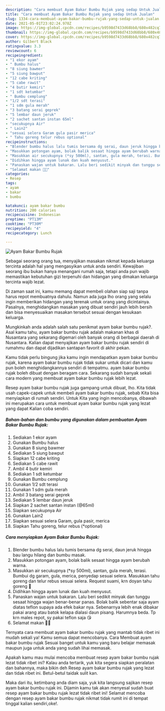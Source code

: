 ```yaml
---
description: "Cara membuat Ayam Bakar Bumbu Rujak yang sedap Untuk Jualan"
title: "Cara membuat Ayam Bakar Bumbu Rujak yang sedap Untuk Jualan"
slug: 1334-cara-membuat-ayam-bakar-bumbu-rujak-yang-sedap-untuk-jualan
date: 2021-05-01T23:02:24.978Z
image: https://img-global.cpcdn.com/recipes/b9598d7433d68bb8/680x482cq70/ayam-bakar-bumbu-rujak-foto-resep-utama.jpg
thumbnail: https://img-global.cpcdn.com/recipes/b9598d7433d68bb8/680x482cq70/ayam-bakar-bumbu-rujak-foto-resep-utama.jpg
cover: https://img-global.cpcdn.com/recipes/b9598d7433d68bb8/680x482cq70/ayam-bakar-bumbu-rujak-foto-resep-utama.jpg
author: Gilbert Black
ratingvalue: 3.3
reviewcount: 6
recipeingredient:
- "1 ekor ayam"
- " Bumbu halus"
- "8 siung bawmer"
- "5 siung bawput"
- "12 cabe kriting"
- "5 cabe rawit"
- "4 butir kemiri"
- "1 sdt ketumbar"
- " Bumbu cemplung"
- "1/2 sdt terasi"
- "1 sdm gula merah"
- "3 batang serai geprek"
- "5 lembar daun jeruk"
- "2 sachet santan instan 65ml"
- "secukupnya Air"
- " Lain2"
- "sesuai selera Garam gula pasir merica"
- " Tahu goreng telur rebus optional"
recipeinstructions:
- "Blender bumbu halus lalu tumis bersama dg serai, daun jeruk hingga bau langu hilang dan bumbu masak."
- "Masukkan potongan ayam, bolak balik sesaat hingga ayam berubah warna."
- "Masukkan air secukupnya (*sy 500ml), santan, gula merah, terasi. Bumbui dg garam, gula, merica, penyedap sesuai selera. Masukkan tahu goreng dan telur rebus sesuai selera. Request suami, krn doyan tahu goreng 🤭"
- "Didihkan hingga ayam lunak dan kuah menyusut."
- "Panaskan wajan untuk bakaran. Lalu beri sedikit minyak dan tunggu sesaat hingga wajan benar-benar panas. Bolak balik sebentar saja ayam diatas teflon supaya ada efek bakar nya. Sebenarnya lebih enak dibakar pakai arang atau batok kelapa dialasi daun pisang. Harumnya beda. Tp krn males repot, sy pakai teflon saja 😘"
- "Selamat makan 🍚🍗"
categories:
- Resep
tags:
- ayam
- bakar
- bumbu

katakunci: ayam bakar bumbu 
nutrition: 200 calories
recipecuisine: Indonesian
preptime: "PT13M"
cooktime: "PT30M"
recipeyield: "4"
recipecategory: Lunch

---
```



![Ayam Bakar Bumbu Rujak](https://img-global.cpcdn.com/recipes/b9598d7433d68bb8/680x482cq70/ayam-bakar-bumbu-rujak-foto-resep-utama.jpg)

Sebagai seorang orang tua, menyajikan masakan nikmat kepada keluarga tercinta adalah hal yang mengasyikan untuk anda sendiri. Kewajiban seorang ibu bukan hanya menangani rumah saja, tetapi anda pun wajib memastikan kebutuhan gizi terpenuhi dan hidangan yang dimakan keluarga tercinta wajib lezat.

Di zaman  saat ini, kamu memang dapat membeli olahan siap saji tanpa harus repot membuatnya dahulu. Namun ada juga lho orang yang selalu ingin memberikan hidangan yang terenak untuk orang yang dicintainya. Pasalnya, menghidangkan masakan yang dibuat sendiri jauh lebih bersih dan bisa menyesuaikan masakan tersebut sesuai dengan kesukaan keluarga. 



Mungkinkah anda adalah salah satu penikmat ayam bakar bumbu rujak?. Asal kamu tahu, ayam bakar bumbu rujak adalah makanan khas di Nusantara yang sekarang digemari oleh banyak orang di berbagai daerah di Nusantara. Kalian dapat menyajikan ayam bakar bumbu rujak sendiri di rumahmu dan dapat dijadikan santapan favorit di akhir pekan.

Kamu tidak perlu bingung jika kamu ingin mendapatkan ayam bakar bumbu rujak, karena ayam bakar bumbu rujak tidak sukar untuk dicari dan kamu pun boleh menghidangkannya sendiri di tempatmu. ayam bakar bumbu rujak boleh dibuat dengan beragam cara. Sekarang sudah banyak sekali cara modern yang membuat ayam bakar bumbu rujak lebih lezat.

Resep ayam bakar bumbu rujak juga gampang untuk dibuat, lho. Kita tidak usah capek-capek untuk membeli ayam bakar bumbu rujak, sebab Kita bisa menyiapkan di rumah sendiri. Untuk Kita yang ingin mencobanya, dibawah ini merupakan cara untuk membuat ayam bakar bumbu rujak yang lezat yang dapat Kalian coba sendiri.

<!--inarticleads1-->

##### Bahan-bahan dan bumbu yang digunakan dalam pembuatan Ayam Bakar Bumbu Rujak:

1. Sediakan 1 ekor ayam
1. Gunakan  Bumbu halus
1. Gunakan 8 siung bawmer
1. Sediakan 5 siung bawput
1. Siapkan 12 cabe kriting
1. Sediakan 5 cabe rawit
1. Ambil 4 butir kemiri
1. Sediakan 1 sdt ketumbar
1. Gunakan  Bumbu cemplung
1. Gunakan 1/2 sdt terasi
1. Gunakan 1 sdm gula merah
1. Ambil 3 batang serai geprek
1. Sediakan 5 lembar daun jeruk
1. Siapkan 2 sachet santan instan (@65ml)
1. Siapkan secukupnya Air
1. Gunakan  Lain2
1. Siapkan sesuai selera Garam, gula pasir, merica
1. Siapkan  Tahu goreng, telur rebus (*optional)




<!--inarticleads2-->

##### Cara menyiapkan Ayam Bakar Bumbu Rujak:

1. Blender bumbu halus lalu tumis bersama dg serai, daun jeruk hingga bau langu hilang dan bumbu masak.
1. Masukkan potongan ayam, bolak balik sesaat hingga ayam berubah warna.
1. Masukkan air secukupnya (*sy 500ml), santan, gula merah, terasi. Bumbui dg garam, gula, merica, penyedap sesuai selera. Masukkan tahu goreng dan telur rebus sesuai selera. Request suami, krn doyan tahu goreng 🤭
1. Didihkan hingga ayam lunak dan kuah menyusut.
1. Panaskan wajan untuk bakaran. Lalu beri sedikit minyak dan tunggu sesaat hingga wajan benar-benar panas. Bolak balik sebentar saja ayam diatas teflon supaya ada efek bakar nya. Sebenarnya lebih enak dibakar pakai arang atau batok kelapa dialasi daun pisang. Harumnya beda. Tp krn males repot, sy pakai teflon saja 😘
1. Selamat makan 🍚🍗




Ternyata cara membuat ayam bakar bumbu rujak yang mantab tidak ribet ini mudah sekali ya! Kamu semua dapat mencobanya. Cara Membuat ayam bakar bumbu rujak Sesuai banget untuk kamu yang baru belajar memasak maupun juga untuk anda yang sudah lihai memasak.

Apakah kamu mau mulai mencoba membuat resep ayam bakar bumbu rujak lezat tidak ribet ini? Kalau anda tertarik, yuk kita segera siapkan peralatan dan bahannya, maka bikin deh Resep ayam bakar bumbu rujak yang lezat dan tidak ribet ini. Betul-betul taidak sulit kan. 

Maka dari itu, ketimbang anda diam saja, yuk kita langsung sajikan resep ayam bakar bumbu rujak ini. Dijamin kamu tak akan menyesal sudah buat resep ayam bakar bumbu rujak lezat tidak ribet ini! Selamat mencoba dengan resep ayam bakar bumbu rujak nikmat tidak rumit ini di tempat tinggal kalian sendiri,oke!.

